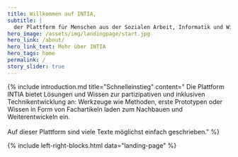 ```yaml
---
title: Willkommen auf INTIA,
subtitle: |
  der Plattform für Menschen aus der Sozialen Arbeit, Informatik und Wissenschaft! Hier werden gemeinsam mit benachteiligten Jugendlichen digitale Hilfen zur Alltagsbewältigung entwickelt und eingesetzt.
hero_image: /assets/img/landingpage/start.jpg
hero_link: /about/
hero_link_text: Mehr über INTIA
hero_tags: home
permalink: /
story_slider: true
---
```


{% include introduction.md title="Schnelleinstieg" content="
Die Plattform INTIA bietet Lösungen und Wissen zur partizipativen und inklusiven Technikentwicklung an: Werkzeuge wie Methoden, erste Prototypen oder Wissen in Form von Fachartikeln laden zum Nachbauen und Weiterentwickeln ein.
  <br></br>
  Auf dieser Plattform sind viele Texte möglichst einfach geschrieben."
%}

{% include left-right-blocks.html data="landing-page" %}
